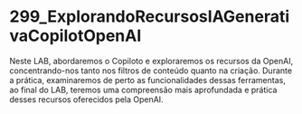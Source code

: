 # 299_ExplorandoRecursosIAGenerativaCopilotOpenAI
Neste LAB, abordaremos o Copiloto e exploraremos os recursos da OpenAI, concentrando-nos tanto nos filtros de conteúdo quanto na criação. Durante a prática, examinaremos de perto as funcionalidades dessas ferramentas, ao final do LAB, teremos uma compreensão mais aprofundada e prática desses recursos oferecidos pela OpenAI.

